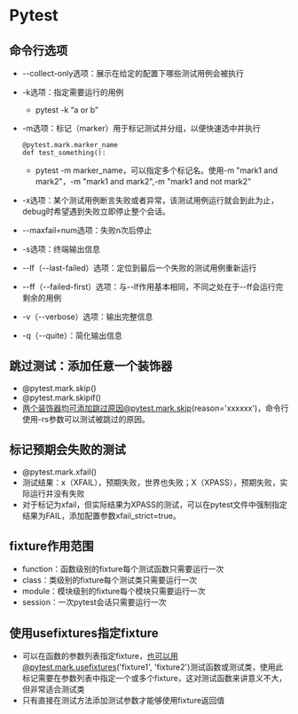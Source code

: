 # Pytest
## 命令行选项
- --collect-only选项：展示在给定的配置下哪些测试用例会被执行
  

- -k选项：指定需要运行的用例
    - pytest -k “a or b”
    
    
- -m选项：标记（marker）用于标记测试并分组，以便快速选中并执行
    ```
    @pytest.mark.marker_name
    def test_something():
    ```
  - pytest -m marker_name，可以指定多个标记名。使用-m "mark1 and mark2"，-m "mark1 and mark2",-m "mark1 and not mark2"


- -x选项：某个测试用例断言失败或者异常，该测试用例运行就会到此为止，debug时希望遇到失败立即停止整个会话。


- --maxfail=num选项：失败n次后停止


- -s选项：终端输出信息


- --lf（--last-failed）选项：定位到最后一个失败的测试用例重新运行


- --ff（--failed-first）选项：与--lf作用基本相同，不同之处在于--ff会运行完剩余的用例


- -v（--verbose）选项：输出完整信息


- -q（--quite）：简化输出信息

## 跳过测试：添加任意一个装饰器
- @pytest.mark.skip()
- @pytest.mark.skipif()
- 两个装饰器均可添加跳过原因@pytest.mark.skip(reason='xxxxxx')，命令行使用-rs参数可以测试被跳过的原因。

## 标记预期会失败的测试
- @pytest.mark.xfail()
- 测试结果：x（XFAIL），预期失败，世界也失败；X（XPASS），预期失败，实际运行并没有失败
- 对于标记为xfail，但实际结果为XPASS的测试，可以在pytest文件中强制指定结果为FAIL，添加配置参数xfail_strict=true。

## fixture作用范围
- function：函数级别的fixture每个测试函数只需要运行一次
- class：类级别的fixture每个测试类只需要运行一次
- module：模块级别的fixture每个模块只需要运行一次
- session：一次pytest会话只需要运行一次

## 使用usefixtures指定fixture
- 可以在函数的参数列表指定fixture，也可以用@pytest.mark.usefixtures('fixture1', 'fixture2')测试函数或测试类，使用此标记需要在参数列表中指定一个或多个fixture，这对测试函数来讲意义不大，但非常适合测试类
- 只有直接在测试方法添加测试参数才能够使用fixture返回值